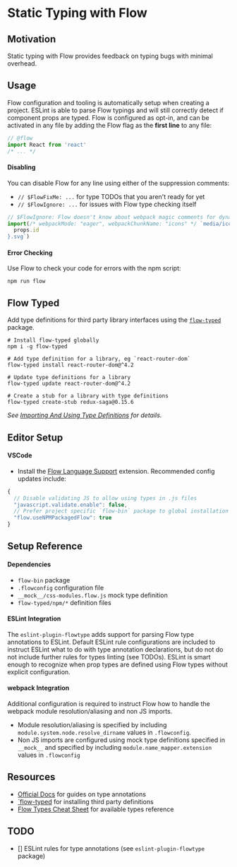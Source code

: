 # Static Typing with Flow

## Motivation

Static typing with Flow provides feedback on typing bugs with minimal overhead.

## Usage

Flow configuration and tooling is automatically setup when creating a project.
ESLint is able to parse Flow typings and will still correctly detect if
component props are typed. Flow is configured as opt-in, and can be activated in
any file by adding the Flow flag as the **first line** to any file:

```javascript
// @flow
import React from 'react'
/* ... */
```

#### Disabling

You can disable Flow for any line using either of the suppression comments:

* `// $FlowFixMe: ...` for type TODOs that you aren't ready for yet
* `// $FlowIgnore: ...` for issues with Flow type checking itself

```javascript
// $FlowIgnore: Flow doesn't know about webpack magic comments for dynamic imports
import(/* webpackMode: "eager", webpackChunkName: "icons" */ `media/icons/${
  props.id
}.svg`)
```

#### Error Checking

Use Flow to check your code for errors with the npm script:

```shell
npm run flow
```

## Flow Typed

Add type definitions for third party library interfaces using the
[`flow-typed`][flow-typed] package.

```shell
# Install flow-typed globally
npm i -g flow-typed

# Add type definition for a library, eg `react-router-dom`
flow-typed install react-router-dom@^4.2

# Update type definitions for a library
flow-typed update react-router-dom@^4.2

# Create a stub for a library with type definitions
flow-typed create-stub redux-saga@0.15.6
```

_See [Importing And Using Type Definitions][importing types] for details._

## Editor Setup

#### VSCode

* Install the [Flow Language Support][] extension. Recommended config updates
  include:

```javascript
{
  // Disable validating JS to allow using types in .js files
  "javascript.validate.enable": false,
  // Prefer project specific `flow-bin` package to global installation
  "flow.useNPMPackagedFlow": true
}
```

## Setup Reference

#### Dependencies

* `flow-bin` package
* `.flowconfig` configuration file
* `__mock__/css-modules.flow.js` mock type definition
* `flow-typed/npm/*` definition files

#### ESLint Integration

The `eslint-plugin-flowtype` adds support for parsing Flow type annotations to
ESLint. Default ESLint rule configurations are included to instruct ESLint what
to do with type annotation declarations, but do not do not include further rules
for types linting (see TODOs). ESLint is smart enough to recognize when prop
types are defined using Flow types without explicit configuration.

#### webpack Integration

Additional configuration is required to instruct Flow how to handle the webpack
module resolution/aliasing and non JS imports.

* Module resolution/aliasing is specified by including
  `module.system.node.resolve_dirname` values in `.flowconfig`.
* Non JS imports are configured using mock type definitions specified in
  `__mock__` and specified by including `module.name_mapper.extension` values in
  `.flowconfig`

## Resources

* [Official Docs][] for guides on type annotations
* [`flow-typed][flow-typed] for installing third party definitions
* [Flow Types Cheat Sheet][types] for available types reference

## TODO

* [] ESLint rules for type annotations (see `eslint-plugin-flowtype` package)

<!-- Links -->

[importing types]: https://github.com/flowtype/flow-typed/wiki/Importing-And-Using-Type-Definitions
[flow-typed]: https://github.com/flowtype/flow-typed
[flow language support]: https://marketplace.visualstudio.com/items?itemName=flowtype.flow-for-vscode
[official docs]: https://flow.org/en/docs/
[types]: https://www.saltycrane.com/flow-type-cheat-sheet/latest/
